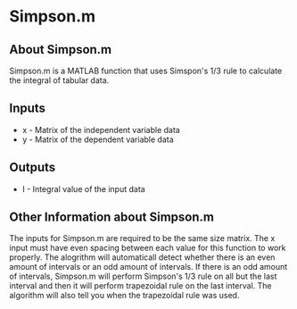 # Simpson.m
## About Simpson.m
Simpson.m is a MATLAB function that uses Simspon's 1/3 rule to calculate the integral of tabular data.
## Inputs
* x - Matrix of the independent variable data
* y - Matrix of the dependent variable data
## Outputs
* I - Integral value of the input data
## Other Information about Simpson.m
The inputs for Simpson.m are required to be the same size matrix. The x input must have even spacing between each value for this function to work properly. The alogrithm will automaticall detect whether there is an even amount of intervals or an odd amount of intervals. If there is an odd amount of intervals, Simpson.m will perform Simpson's 1/3 rule on all but the last interval and then it will perform trapezoidal rule on the last interval. The algorithm will also tell you when the trapezoidal rule was used. 
